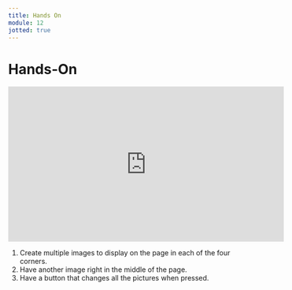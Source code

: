 ```yaml
---
title: Hands On
module: 12
jotted: true
---
```


# Hands-On

<iframe width="560" height="315" src="https://www.youtube.com/embed/kSHKNdTrY8Q" frameborder="0" allow="accelerometer; autoplay; encrypted-media; gyroscope; picture-in-picture" allowfullscreen></iframe>

<div id="jotted-demo-1" class="jotted-theme-stacked"></div>

<script>
    new Jotted(document.querySelector("#jotted-demo-1"), {
    files: [
        {
            type: "js",
            hide: false,
            url:"https://raw.githubusercontent.com/Montana-Media-Arts/441-WebTech-Spring2019/master/Week%2011%20Examples/handsonscript.js"
        },
        {
            type: "html",
            hide: false,
            url:"https://raw.githubusercontent.com/Montana-Media-Arts/441-WebTech-Spring2019/master/Week%2011%20Examples/HandsOnExample.html"

    }],
    showBlank: false,
    showResult: true,
    runScripts: true,
    plugins: [
        { name: 'ace', options: { "maxLines": 100, "Lines": 100 } },
        // { name: 'console', options: { autoClear: true } },
    ]
});
</script>

1. Create multiple images to display on the page in each of the four corners.
2. Have another image right in the middle of the page.
3. Have a button that changes all the pictures when pressed.